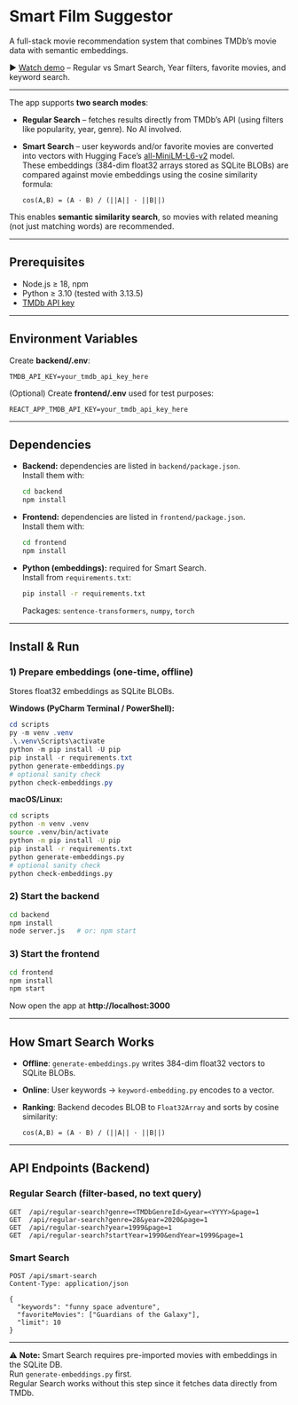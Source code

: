 # Smart Film Suggestor

A full-stack movie recommendation system that combines TMDb’s movie data with semantic embeddings.

▶ [Watch demo](https://youtu.be/P5eRsLlewbg) – Regular vs Smart Search, Year filters, favorite movies, and keyword search.


---

The app supports **two search modes**:

- **Regular Search** – fetches results directly from TMDb’s API (using filters like popularity, year, genre). No AI involved.  
- **Smart Search** – user keywords and/or favorite movies are converted into vectors with Hugging Face’s [all-MiniLM-L6-v2](https://huggingface.co/sentence-transformers/all-MiniLM-L6-v2) model.  
  These embeddings (384-dim float32 arrays stored as SQLite BLOBs) are compared against movie embeddings using the cosine similarity formula:

  ```text
  cos(A,B) = (A · B) / (||A|| · ||B||)
  ```

This enables **semantic similarity search**, so movies with related meaning (not just matching words) are recommended.

---

## Prerequisites

- Node.js ≥ 18, npm  
- Python ≥ 3.10 (tested with 3.13.5)  
- [TMDb API key](https://developer.themoviedb.org/docs/getting-started)

---

## Environment Variables

Create **backend/.env**:

```env
TMDB_API_KEY=your_tmdb_api_key_here
```

(Optional) Create **frontend/.env** used for test purposes:

```env
REACT_APP_TMDB_API_KEY=your_tmdb_api_key_here
```

---

## Dependencies

- **Backend:** dependencies are listed in `backend/package.json`.  
  Install them with:
  ```bash
  cd backend
  npm install
  ```

- **Frontend:** dependencies are listed in `frontend/package.json`.  
  Install them with:
  ```bash
  cd frontend
  npm install
  ```

- **Python (embeddings):** required for Smart Search.  
  Install from `requirements.txt`:
  ```bash
  pip install -r requirements.txt
  ```
  Packages: `sentence-transformers`, `numpy`, `torch`

---

## Install & Run

### 1) Prepare embeddings (one-time, offline)

Stores float32 embeddings as SQLite BLOBs.

**Windows (PyCharm Terminal / PowerShell):**

```powershell
cd scripts
py -m venv .venv
.\.venv\Scripts\activate
python -m pip install -U pip
pip install -r requirements.txt
python generate-embeddings.py
# optional sanity check
python check-embeddings.py
```

**macOS/Linux:**

```bash
cd scripts
python -m venv .venv
source .venv/bin/activate
python -m pip install -U pip
pip install -r requirements.txt
python generate-embeddings.py
# optional sanity check
python check-embeddings.py
```

### 2) Start the backend

```bash
cd backend
npm install
node server.js   # or: npm start
```

### 3) Start the frontend

```bash
cd frontend
npm install
npm start
```

Now open the app at **http://localhost:3000**

---

## How Smart Search Works

- **Offline**: `generate-embeddings.py` writes 384-dim float32 vectors to SQLite BLOBs.  
- **Online**: User keywords → `keyword-embedding.py` encodes to a vector.  
- **Ranking**: Backend decodes BLOB to `Float32Array` and sorts by cosine similarity:

  ```text
  cos(A,B) = (A · B) / (||A|| · ||B||)
  ```

---

## API Endpoints (Backend)

### Regular Search (filter-based, no text query)

```http
GET  /api/regular-search?genre=<TMDbGenreId>&year=<YYYY>&page=1
GET  /api/regular-search?genre=28&year=2020&page=1
GET  /api/regular-search?year=1999&page=1
GET  /api/regular-search?startYear=1990&endYear=1999&page=1
```

### Smart Search

```http
POST /api/smart-search
Content-Type: application/json

{
  "keywords": "funny space adventure",
  "favoriteMovies": ["Guardians of the Galaxy"],
  "limit": 10
}
```

---

⚠️ **Note:** Smart Search requires pre-imported movies with embeddings in the SQLite DB.  
Run `generate-embeddings.py` first.  
Regular Search works without this step since it fetches data directly from TMDb.
